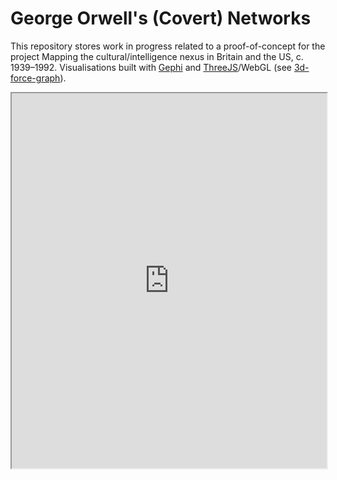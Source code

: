 # George Orwell's (Covert) Networks

This repository stores work in progress related to a proof-of-concept for the project Mapping the cultural/intelligence nexus in Britain and the US, c. 1939–1992. Visualisations built with <a href = "https://gephi.org/">Gephi</a> and <a href = "https://github.com/mrdoob/three.js/">ThreeJS</a>/WebGL (see <a href = "https://github.com/vasturiano/3d-force-graph">3d-force-graph</a>). 

<iframe width="100%" height="600" src="https://krmuth.github.io/orwell.node/visualisations/orwell/"></iframe>
